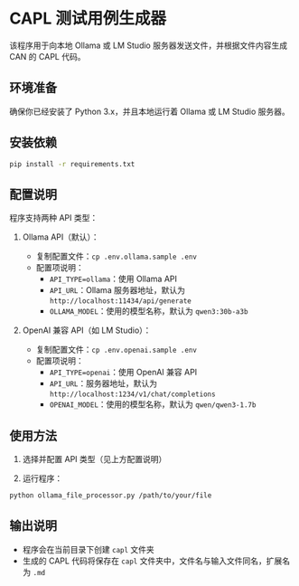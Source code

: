 # CAPL 测试用例生成器

该程序用于向本地 Ollama 或 LM Studio 服务器发送文件，并根据文件内容生成 CAN 的 CAPL 代码。

## 环境准备
确保你已经安装了 Python 3.x，并且本地运行着 Ollama 或 LM Studio 服务器。

## 安装依赖
```bash
pip install -r requirements.txt
```

## 配置说明
程序支持两种 API 类型：

1. Ollama API（默认）：
   - 复制配置文件：`cp .env.ollama.sample .env`
   - 配置项说明：
     - `API_TYPE=ollama`：使用 Ollama API
     - `API_URL`：Ollama 服务器地址，默认为 `http://localhost:11434/api/generate`
     - `OLLAMA_MODEL`：使用的模型名称，默认为 `qwen3:30b-a3b`

2. OpenAI 兼容 API（如 LM Studio）：
   - 复制配置文件：`cp .env.openai.sample .env`
   - 配置项说明：
     - `API_TYPE=openai`：使用 OpenAI 兼容 API
     - `API_URL`：服务器地址，默认为 `http://localhost:1234/v1/chat/completions`
     - `OPENAI_MODEL`：使用的模型名称，默认为 `qwen/qwen3-1.7b`

## 使用方法
1. 选择并配置 API 类型（见上方配置说明）

2. 运行程序：
```bash
python ollama_file_processor.py /path/to/your/file
```

## 输出说明
- 程序会在当前目录下创建 `capl` 文件夹
- 生成的 CAPL 代码将保存在 `capl` 文件夹中，文件名与输入文件同名，扩展名为 `.md`